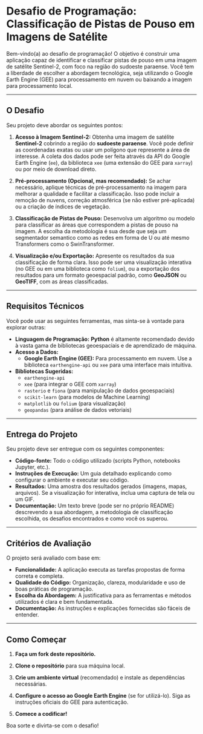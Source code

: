 # Desafio de Programação: Classificação de Pistas de Pouso em Imagens de Satélite

Bem-vindo(a) ao desafio de programação! O objetivo é construir uma aplicação capaz de identificar e classificar pistas de pouso em uma imagem de satélite Sentinel-2, com foco na região do sudoeste paraense. Você tem a liberdade de escolher a abordagem tecnológica, seja utilizando o Google Earth Engine (GEE) para processamento em nuvem ou baixando a imagem para processamento local.

---

## O Desafio

Seu projeto deve abordar os seguintes pontos:

1.  **Acesso à Imagem Sentinel-2:** Obtenha uma imagem de satélite **Sentinel-2** cobrindo a região do **sudoeste paraense**. Você pode definir as coordenadas exatas ou usar um polígono que represente a área de interesse. A coleta dos dados pode ser feita através da API do Google Earth Engine (`ee`), da biblioteca `xee` (uma extensão do GEE para `xarray`) ou por meio de download direto.

2.  **Pré-processamento (Opcional, mas recomendado):** Se achar necessário, aplique técnicas de pré-processamento na imagem para melhorar a qualidade e facilitar a classificação. Isso pode incluir a remoção de nuvens, correção atmosférica (se não estiver pré-aplicada) ou a criação de índices de vegetação.

3.  **Classificação de Pistas de Pouso:** Desenvolva um algoritmo ou modelo para classificar as áreas que correspondem a pistas de pouso na imagem. A escolha da metodologia é sua desde que seja um segmentador semantico como as redes em forma de U ou até mesmo Transformers como o SwinTransformer.

4.  **Visualização e/ou Exportação:** Apresente os resultados da sua classificação de forma clara. Isso pode ser uma visualização interativa (no GEE ou em uma biblioteca como `folium`), ou a exportação dos resultados para um formato geoespacial padrão, como **GeoJSON** ou **GeoTIFF**, com as áreas classificadas.

---

## Requisitos Técnicos

Você pode usar as seguintes ferramentas, mas sinta-se à vontade para explorar outras:

* **Linguagem de Programação:** **Python** é altamente recomendado devido à vasta gama de bibliotecas geoespaciais e de aprendizado de máquina.
* **Acesso a Dados:**
    * **Google Earth Engine (GEE):** Para processamento em nuvem. Use a biblioteca `earthengine-api` ou `xee` para uma interface mais intuitiva.
* **Bibliotecas Sugeridas:**
    * `earthengine-api`
    * `xee` (para integrar o GEE com `xarray`)
    * `rasterio` e `fiona` (para manipulação de dados geoespaciais)
    * `scikit-learn` (para modelos de Machine Learning)
    * `matplotlib` ou `folium` (para visualização)
    * `geopandas` (para análise de dados vetoriais)

---

## Entrega do Projeto

Seu projeto deve ser entregue com os seguintes componentes:

* **Código-fonte:** Todo o código utilizado (scripts Python, notebooks Jupyter, etc.).
* **Instruções de Execução:** Um guia detalhado explicando como configurar o ambiente e executar seu código.
* **Resultados:** Uma amostra dos resultados gerados (imagens, mapas, arquivos). Se a visualização for interativa, inclua uma captura de tela ou um GIF.
* **Documentação:** Um texto breve (pode ser no próprio README) descrevendo a sua abordagem, a metodologia de classificação escolhida, os desafios encontrados e como você os superou.

---

## Critérios de Avaliação

O projeto será avaliado com base em:

* **Funcionalidade:** A aplicação executa as tarefas propostas de forma correta e completa.
* **Qualidade do Código:** Organização, clareza, modularidade e uso de boas práticas de programação.
* **Escolha da Abordagem:** A justificativa para as ferramentas e métodos utilizados é clara e bem fundamentada.
* **Documentação:** As instruções e explicações fornecidas são fáceis de entender.

---

## Como Começar

1. **Faça um fork deste repositório.**

2. **Clone o repositório** para sua máquina local.

3. **Crie um ambiente virtual** (recomendado) e instale as dependências necessárias.

4. **Configure o acesso ao Google Earth Engine** (se for utilizá-lo). Siga as instruções oficiais do GEE para autenticação.

5. **Comece a codificar!**

Boa sorte e divirta-se com o desafio!

